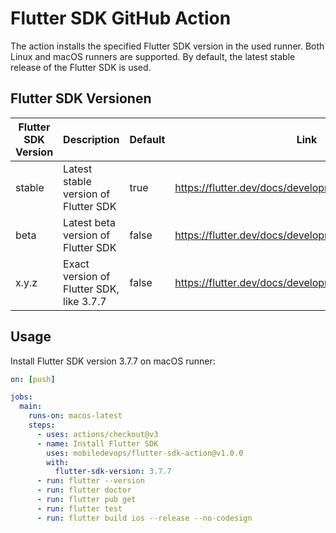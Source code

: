 # Flutter SDK GitHub Action

The action installs the specified Flutter SDK version in the used runner.
Both Linux and macOS runners are supported.
By default, the latest stable release of the Flutter SDK is used.


## Flutter SDK Versionen

| Flutter SDK Version | Description | Default | Link |
| --- | --- | --- | --- |
| stable | Latest stable version of Flutter SDK | true | https://flutter.dev/docs/development/tools/sdk/releases |
| beta | Latest beta version of Flutter SDK | false | https://flutter.dev/docs/development/tools/sdk/releases |
| x.y.z | Exact version of Flutter SDK, like 3.7.7 | false | https://flutter.dev/docs/development/tools/sdk/releases |


## Usage

Install Flutter SDK version 3.7.7 on macOS runner:

```yaml
on: [push]

jobs:
  main:
    runs-on: macos-latest
    steps:
      - uses: actions/checkout@v3
      - name: Install Flutter SDK
        uses: mobiledevops/flutter-sdk-action@v1.0.0
        with:
          flutter-sdk-version: 3.7.7
      - run: flutter --version
      - run: flutter doctor
      - run: flutter pub get
      - run: flutter test
      - run: flutter build ios --release --no-codesign 
```
